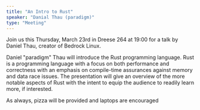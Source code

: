 ```yaml
---
title: "An Intro to Rust"
speaker: "Danial Thau (paradigm)"
type: "Meeting"
---
```


<!-- INSERT TEXT HERE -->
Join us this Thursday, March 23rd in Dreese 264 at 19:00 for a talk by Daniel Thau, creator of Bedrock Linux.

Daniel "paradigm" Thau will introduce the Rust programming language. Rust is a programming language with a focus on both performance and correctness with an emphasis on compile-time assurances against memory and data race issues. The presentation will give an overview of the more notable aspects of Rust with the intent to equip the audience to readily learn more, if interested.

As always, pizza will be provided and laptops are encouraged

<!-- generated by _helpers/newPost.rb -->
